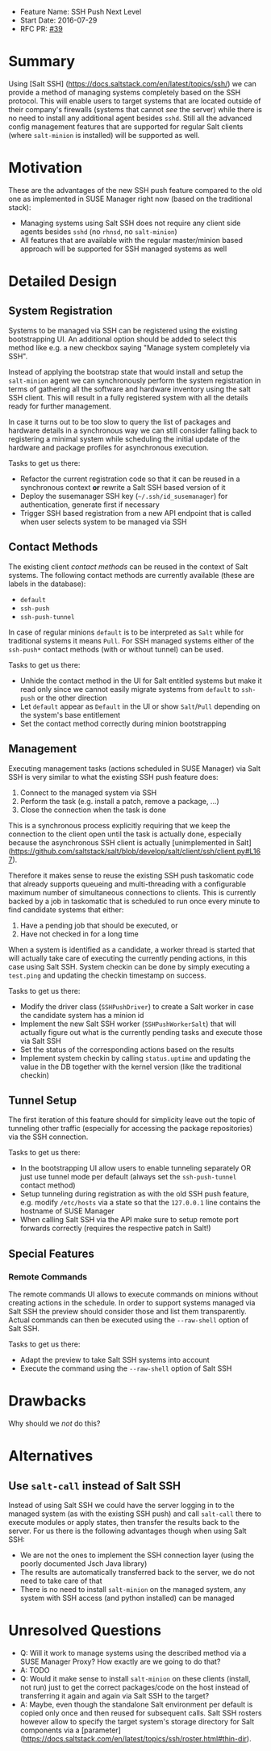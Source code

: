 - Feature Name: SSH Push Next Level
- Start Date: 2016-07-29
- RFC PR: [#39](https://github.com/SUSE/susemanager-rfc/pull/39)

# Summary
[summary]: #summary

Using [Salt SSH] (https://docs.saltstack.com/en/latest/topics/ssh/) we can
provide a method of managing systems completely based on the SSH protocol. This
will enable users to target systems that are located outside of their company's
firewalls (systems that cannot *see* the server) while there is no need to
install any additional agent besides `sshd`. Still all the advanced config
management features that are supported for regular Salt clients (where
`salt-minion` is installed) will be supported as well.

# Motivation
[motivation]: #motivation

These are the advantages of the new SSH push feature compared to the old one as
implemented in SUSE Manager right now (based on the traditional stack):

- Managing systems using Salt SSH does not require any client side agents
besides `sshd` (no `rhnsd`, no `salt-minion`)
- All features that are available with the regular master/minion based approach
will be supported for SSH managed systems as well

# Detailed Design
[design]: #detailed-design

## System Registration

Systems to be managed via SSH can be registered using the existing bootstrapping
UI. An additional option should be added to select this method like e.g. a new
checkbox saying "Manage system completely via SSH".

Instead of applying the bootstrap state that would install and setup the
`salt-minion` agent we can synchronously perform the system registration in
terms of gathering all the software and hardware inventory using the salt SSH
client. This will result in a fully registered system with all the details ready
for further management.

In case it turns out to be too slow to query the list of packages and hardware
details in a synchronous way we can still consider falling back to registering a
minimal system while scheduling the initial update of the hardware and package
profiles for asynchronous execution.

Tasks to get us there:

- Refactor the current registration code so that it can be reused in a
synchronous context **or** rewrite a Salt SSH based version of it
- Deploy the susemanager SSH key (`~/.ssh/id_susemanager`) for authentication,
generate first if necessary
- Trigger SSH based registration from a new API endpoint that is called when
user selects system to be managed via SSH

## Contact Methods

The existing client *contact methods* can be reused in the context of Salt
systems. The following contact methods are currently available (these are labels
in the database):

- `default`
- `ssh-push`
- `ssh-push-tunnel`

In case of regular minions `default` is to be interpreted as `Salt` while for
traditional systems it means `Pull`. For SSH managed systems either of the
`ssh-push*` contact methods (with or without tunnel) can be used.

Tasks to get us there:

- Unhide the contact method in the UI for Salt entitled systems but make it
read only since we cannot easily migrate systems from `default` to `ssh-push` or
the other direction
- Let `default` appear as `Default` in the UI or show `Salt`/`Pull` depending on
the system's base entitlement
- Set the contact method correctly during minion bootstrapping

## Management

Executing management tasks (actions scheduled in SUSE Manager) via Salt SSH is
very similar to what the existing SSH push feature does:

1. Connect to the managed system via SSH
2. Perform the task (e.g. install a patch, remove a package, ...)
3. Close the connection when the task is done

This is a synchronous process explicitly requiring that we keep the connection
to the client open until the task is actually done, especially because the
asynchronous SSH client is actually [unimplemented in Salt]
(https://github.com/saltstack/salt/blob/develop/salt/client/ssh/client.py#L167).

Therefore it makes sense to reuse the existing SSH push taskomatic code that
already supports queueing and multi-threading with a configurable maximum number
of simultaneous connections to clients. This is currently backed by a job in
taskomatic that is scheduled to run once every minute to find candidate systems
that either:

1. Have a pending job that should be executed, or
2. Have not checked in for a long time

When a system is identified as a candidate, a worker thread is started that will
actually take care of executing the currently pending actions, in this case
using Salt SSH. System checkin can be done by simply executing a `test.ping` and
updating the checkin timestamp on success.

Tasks to get us there:

- Modify the driver class (`SSHPushDriver`) to create a Salt worker in case the
candidate system has a minion id
- Implement the new Salt SSH worker (`SSHPushWorkerSalt`) that will actually
figure out what is the currently pending tasks and execute those via Salt SSH
- Set the status of the corresponding actions based on the results
- Implement system checkin by calling `status.uptime` and updating the value
in the DB together with the kernel version (like the traditional checkin)

## Tunnel Setup

The first iteration of this feature should for simplicity leave out the topic
of tunneling other traffic (especially for accessing the package repositories)
via the SSH connection.

Tasks to get us there:

- In the bootstrapping UI allow users to enable tunneling separately OR just use
tunnel mode per default (always set the `ssh-push-tunnel` contact method)
- Setup tunneling during registration as with the old SSH push feature, e.g.
modify `/etc/hosts` via a state so that the `127.0.0.1` line contains the
hostname of SUSE Manager
- When calling Salt SSH via the API make sure to setup remote port forwards
correctly (requires the respective patch in Salt!)

## Special Features

### Remote Commands

The remote commands UI allows to execute commands on minions without creating
actions in the schedule. In order to support systems managed via Salt SSH the
preview should consider those and list them transparently. Actual commands can
then be executed using the `--raw-shell` option of Salt SSH.

Tasks to get us there:

- Adapt the preview to take Salt SSH systems into account
- Execute the command using the `--raw-shell` option of Salt SSH

# Drawbacks
[drawbacks]: #drawbacks

Why should we *not* do this?

# Alternatives
[alternatives]: #alternatives

## Use `salt-call` instead of Salt SSH

Instead of using Salt SSH we could have the server logging in to the managed
system (as with the existing SSH push) and call `salt-call` there to execute
modules or apply states, then transfer the results back to the server. For us
there is the following advantages though when using Salt SSH:

- We are not the ones to implement the SSH connection layer (using the poorly
documented Jsch Java library)
- The results are automatically transferred back to the server, we do not need
to take care of that
- There is no need to install `salt-minion` on the managed system, any system
with SSH access (and python installed) can be managed

# Unresolved Questions
[unresolved]: #unresolved-questions

- Q: Will it work to manage systems using the described method via a SUSE
Manager Proxy? How exactly are we going to do that?
- A: TODO
- Q: Would it make sense to install `salt-minion` on these clients (install, not
run) just to get the correct packages/code on the host instead of transferring
it again and again via Salt SSH to the target?
- A: Maybe, even though the standalone Salt environment per default is copied
only once and then reused for subsequent calls. Salt SSH rosters however allow
to specify the target system's storage directory for Salt components via a
[parameter]
(https://docs.saltstack.com/en/latest/topics/ssh/roster.html#thin-dir).
